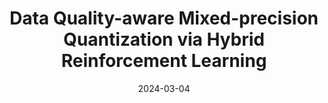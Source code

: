 ---
title: "Data Quality-aware Mixed-precision Quantization via Hybrid Reinforcement Learning"
authors:
- Yingchun Wang
- Song Guo
- Jingcai Guo
- Weizhan Zhang
- Jie Zhang
- Qing Hua Zheng
- Yuanhong Zhang


date: "2024-03-04"
# doi: "10.1109/TNSE.2022.3141728"

# Publication type.
# 1 = Conference paper; 2 = Journal article;
# 3 = Preprint Paper; 4 = Report; 5 = Book; 6 = Book section;
# 7 = Thesis; 8 = Patent
publication_types: ["2"]

# Publication name and optional abbreviated publication name.
publication: IEEE Transactions on Neural Networks and Learning Systems (TNNLS) (CCF-B)
# publication_short: "TNSE (JCR-Q1)"

url_pdf: https://arxiv.org/abs/2302.04453
# url_code: ''
# url_dataset: ''
# url_poster: ''
# url_project: ''
# url_slides: ''
# url_video: ''

---